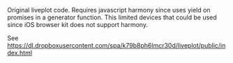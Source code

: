 Original liveplot code. Requires javascript harmony since uses yield on promises in a generator function. This limited devices that could be used since iOS browser kit does not support harmony.

See https://dl.dropboxusercontent.com/spa/k79b8ph6lmcr30d/liveplot/public/index.html
